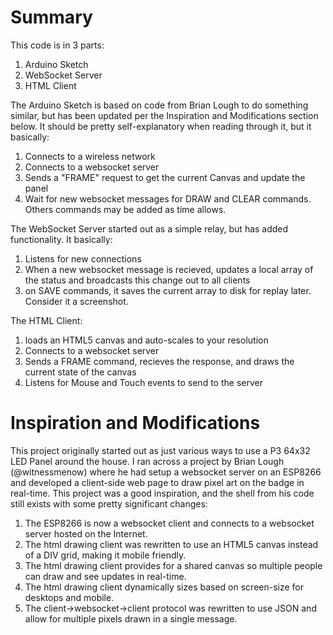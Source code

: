 # Summary
This code is in 3 parts:
1. Arduino Sketch
2. WebSocket Server 
3. HTML Client

The Arduino Sketch is based on code from Brian Lough to do something similar, but has been updated per the Inspiration and Modifications section below. It should be pretty self-explanatory when reading through it, but it basically:
  1. Connects to a wireless network
  2. Connects to a websocket server
  3. Sends a "FRAME" request to get the current Canvas and update the panel
  4. Wait for new websocket messages for DRAW and CLEAR commands. Others commands may be added as time allows. 
  
The WebSocket Server started out as a simple relay, but has added functionality.  It basically:
  1. Listens for new connections
  2. When a new websocket message is recieved, updates a local array of the status and broadcasts this change out to all clients
  3. on SAVE commands, it saves the current array to disk for replay later. Consider it a screenshot.
  
The HTML Client:
  1. loads an HTML5 canvas and auto-scales to your resolution
  2. Connects to a websocket server 
  3. Sends a FRAME command, recieves the response, and draws the current state of the canvas
  4. Listens for Mouse and Touch events to send to the server


# Inspiration and Modifications

This project originally started out as just various ways to use a P3 64x32 LED Panel around the house.  I ran across a project by Brian Lough (@witnessmenow) where he had setup a websocket server on an ESP8266 and developed a client-side web page to draw pixel art on the badge in real-time.  This project was a good inspiration, and the shell from his code still exists with some pretty significant changes:

1. The ESP8266 is now a websocket client and connects to a websocket server hosted on the Internet.
2. The html drawing client was rewritten to use an HTML5 canvas instead of a DIV grid, making it mobile friendly.
3. The html drawing client provides for a shared canvas so multiple people can draw and see updates in real-time.
3. The html drawing client dynamically sizes based on screen-size for desktops and mobile.
4. The client->websocket->client protocol was rewritten to use JSON and allow for multiple pixels drawn in a single message. 
